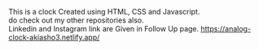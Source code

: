 This is a clock Created using HTML, CSS and Javascript.<br>
do check out my other repositories also.<br>
Linkedin and Instagram link are Given in Follow Up page.
https://analog-clock-akiasho3.netlify.app/
